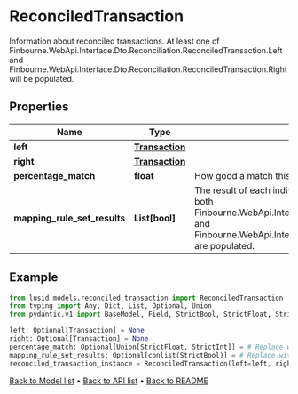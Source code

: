 # ReconciledTransaction

Information about reconciled transactions. At least one of Finbourne.WebApi.Interface.Dto.Reconciliation.ReconciledTransaction.Left and Finbourne.WebApi.Interface.Dto.Reconciliation.ReconciledTransaction.Right will be populated.
## Properties
Name | Type | Description | Notes
------------ | ------------- | ------------- | -------------
**left** | [**Transaction**](Transaction.md) |  | [optional] 
**right** | [**Transaction**](Transaction.md) |  | [optional] 
**percentage_match** | **float** | How good a match this is considered to be. | [optional] 
**mapping_rule_set_results** | **List[bool]** | The result of each individual mapping rule result. Will only be present if both Finbourne.WebApi.Interface.Dto.Reconciliation.ReconciledTransaction.Left and Finbourne.WebApi.Interface.Dto.Reconciliation.ReconciledTransaction.Right are populated. | [optional] 
## Example

```python
from lusid.models.reconciled_transaction import ReconciledTransaction
from typing import Any, Dict, List, Optional, Union
from pydantic.v1 import BaseModel, Field, StrictBool, StrictFloat, StrictInt, conlist

left: Optional[Transaction] = None
right: Optional[Transaction] = None
percentage_match: Optional[Union[StrictFloat, StrictInt]] = # Replace with your value
mapping_rule_set_results: Optional[conlist(StrictBool)] = # Replace with your value
reconciled_transaction_instance = ReconciledTransaction(left=left, right=right, percentage_match=percentage_match, mapping_rule_set_results=mapping_rule_set_results)

```

[Back to Model list](../README.md#documentation-for-models) &#8226; [Back to API list](../README.md#documentation-for-api-endpoints) &#8226; [Back to README](../README.md)

